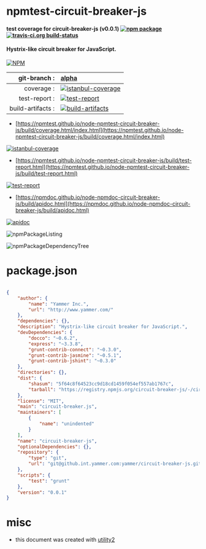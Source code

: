 # npmtest-circuit-breaker-js

#### test coverage for  circuit-breaker-js (v0.0.1)  [![npm package](https://img.shields.io/npm/v/npmtest-circuit-breaker-js.svg?style=flat-square)](https://www.npmjs.org/package/npmtest-circuit-breaker-js) [![travis-ci.org build-status](https://api.travis-ci.org/npmtest/node-npmtest-circuit-breaker-js.svg)](https://travis-ci.org/npmtest/node-npmtest-circuit-breaker-js)

#### Hystrix-like circuit breaker for JavaScript.

[![NPM](https://nodei.co/npm/circuit-breaker-js.png?downloads=true&downloadRank=true&stars=true)](https://www.npmjs.com/package/circuit-breaker-js)

| git-branch : | [alpha](https://github.com/npmtest/node-npmtest-circuit-breaker-js/tree/alpha)|
|--:|:--|
| coverage : | [![istanbul-coverage](https://npmtest.github.io/node-npmtest-circuit-breaker-js/build/coverage.badge.svg)](https://npmtest.github.io/node-npmtest-circuit-breaker-js/build/coverage.html/index.html)|
| test-report : | [![test-report](https://npmtest.github.io/node-npmtest-circuit-breaker-js/build/test-report.badge.svg)](https://npmtest.github.io/node-npmtest-circuit-breaker-js/build/test-report.html)|
| build-artifacts : | [![build-artifacts](https://npmtest.github.io/node-npmtest-circuit-breaker-js/glyphicons_144_folder_open.png)](https://github.com/npmtest/node-npmtest-circuit-breaker-js/tree/gh-pages/build)|

- [https://npmtest.github.io/node-npmtest-circuit-breaker-js/build/coverage.html/index.html](https://npmtest.github.io/node-npmtest-circuit-breaker-js/build/coverage.html/index.html)

[![istanbul-coverage](https://npmtest.github.io/node-npmtest-circuit-breaker-js/build/screenCapture.buildCi.browser.%252Ftmp%252Fbuild%252Fcoverage.lib.html.png)](https://npmtest.github.io/node-npmtest-circuit-breaker-js/build/coverage.html/index.html)

- [https://npmtest.github.io/node-npmtest-circuit-breaker-js/build/test-report.html](https://npmtest.github.io/node-npmtest-circuit-breaker-js/build/test-report.html)

[![test-report](https://npmtest.github.io/node-npmtest-circuit-breaker-js/build/screenCapture.buildCi.browser.%252Ftmp%252Fbuild%252Ftest-report.html.png)](https://npmtest.github.io/node-npmtest-circuit-breaker-js/build/test-report.html)

- [https://npmdoc.github.io/node-npmdoc-circuit-breaker-js/build/apidoc.html](https://npmdoc.github.io/node-npmdoc-circuit-breaker-js/build/apidoc.html)

[![apidoc](https://npmdoc.github.io/node-npmdoc-circuit-breaker-js/build/screenCapture.buildCi.browser.%252Ftmp%252Fbuild%252Fapidoc.html.png)](https://npmdoc.github.io/node-npmdoc-circuit-breaker-js/build/apidoc.html)

![npmPackageListing](https://npmtest.github.io/node-npmtest-circuit-breaker-js/build/screenCapture.npmPackageListing.svg)

![npmPackageDependencyTree](https://npmtest.github.io/node-npmtest-circuit-breaker-js/build/screenCapture.npmPackageDependencyTree.svg)



# package.json

```json

{
    "author": {
        "name": "Yammer Inc.",
        "url": "http://www.yammer.com/"
    },
    "dependencies": {},
    "description": "Hystrix-like circuit breaker for JavaScript.",
    "devDependencies": {
        "docco": "~0.6.2",
        "express": "~3.3.8",
        "grunt-contrib-connect": "~0.3.0",
        "grunt-contrib-jasmine": "~0.5.1",
        "grunt-contrib-jshint": "~0.3.0"
    },
    "directories": {},
    "dist": {
        "shasum": "5f64c8f64523cc9d18cd1459f054ef557ab1767c",
        "tarball": "https://registry.npmjs.org/circuit-breaker-js/-/circuit-breaker-js-0.0.1.tgz"
    },
    "license": "MIT",
    "main": "circuit-breaker.js",
    "maintainers": [
        {
            "name": "unindented"
        }
    ],
    "name": "circuit-breaker-js",
    "optionalDependencies": {},
    "repository": {
        "type": "git",
        "url": "git@github.int.yammer.com:yammer/circuit-breaker-js.git"
    },
    "scripts": {
        "test": "grunt"
    },
    "version": "0.0.1"
}
```



# misc
- this document was created with [utility2](https://github.com/kaizhu256/node-utility2)
